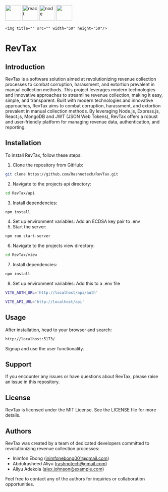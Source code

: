 <img src="https://upload.wikimedia.org/wikipedia/commons/d/db/Npm-logo.svg" width=50 height=50 /> <img title="react" src="https://upload.wikimedia.org/wikipedia/commons/a/a7/React-icon.svg" width="50" height="50"/> <img title="node" src="https://upload.wikimedia.org/wikipedia/commons/7/7e/Node.js_logo_2015.svg" width="50" height="50"/> <img title="" src="https://upload.wikimedia.org/wikipedia/commons/7/7e/Node.js_logo_2015.svg" width="50" height="50"/>

    <img title="" src="" width="50" height="50"/>

# RevTax

## Introduction
RevTax  is a software solution aimed at revolutionizing revenue collection processes to combat corruption, harassment, and extortion prevalent in manual collection methods. This project leverages modern technologies and innovative approaches to streamline revenue collection, making it easy, simple, and transparent.
Built with modern technologies and innovative approaches, RevTax aims to combat corruption, harassment, and extortion prevalent in manual collection methods. By leveraging Node.js, Express.js, React.js, MongoDB and JWT (JSON Web Tokens), RevTax offers a robust and user-friendly platform for managing revenue data, authentication, and reporting.

## Installation

To install RevTax, follow these steps:
1. Clone the repository from GitHub:
```bash
git clone https://github.com/Rashnotech/RevTax.git
```
2. Navigate to the projects api directory:
```bash
cd RevTax/api
```
3. Install dependencies:
```bash
npm install
```
4. Set up environment variables: Add an ECDSA key pair to .env
5. Start the server:
```bash
npm run start-server
```
6. Navigate to the projects view directory:
```bash
cd RevTax/view
```
7. Install dependencies:
```bash
npm install
```
8. Set up environment variables: Add this to a .env file
```bash
VITE_AUTH_URL='http://localhost/api/auth'

VITE_API_URL='http://localhost/api'
```

## Usage

After installation, head to your browser and search:
```bash
http://localhost:5173/
```
Signup and use the user functionality.

## Support

If you encounter any issues or have questions about RevTax, please raise an issue in this repository.

## License

RevTax is licensed under the MIT License. See the LICENSE file for more details.

## Authors

RevTax was created by a team of dedicated developers committed to revolutionizing revenue collection processes:
- Inimfon Ebong (inimfonebong001@gmail.com)
- Abdulrasheed Aliyu (rashnotech@gmail.com)
- Aliyu Adekola (alex.johnson@example.com)

Feel free to contact any of the authors for inquiries or collaboration opportunities.
